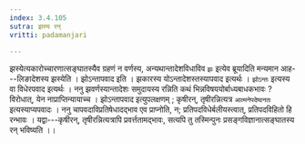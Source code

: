 ```yaml
---
index: 3.4.105
sutra: झस्य रन्
vritti: padamanjari

---
```

झस्येत्यकारोच्चारणात्सङ्घातस्यैव ग्रहणं न वर्णस्य, अन्यथान्तादेशविधाविव `झः` इत्येव ब्रूयादिति मन्यमान आह---लिङादेशस्य झस्येति । झोऽन्तापवाद इति । झकारस्य योऽन्तादेशस्तस्यापवाद इत्यर्थः । `झोऽन्तः` इत्यस्य वा विधेरपवाद इत्यर्थः । ननु झवर्णस्यान्तादेशः समुदायस्य रन्निति कथं भिन्नविषययोर्बाध्यबाधकभावः ? विरोधात्, येन नाप्राप्तिन्यायाच्च । झोऽन्तापवाद इत्युपलक्षणम् ; कृषीरन्, तृषीरन्नित्यत्र `आत्मनेपदेष्वनतः` इत्यस्याप्यपवादः । ननु चापवदाविप्रतिषेधादद्भाव एव प्राप्नोति, न; प्रतिपदविधेर्बलीयस्त्वात्, प्रतिपदविहितो हि रन्भावः । यद्वा---कृषीरन्, तृषीरन्नित्यत्रापि प्रवर्त्ततामद्भावः, सत्यपि तु तस्मिन्पुनः प्रसङ्गविज्ञानात्सङ्घातस्य रन् भविष्यति ।।